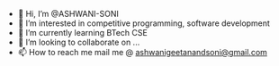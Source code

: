 - 👋 Hi, I’m @ASHWANI-SONI
- 👀 I’m interested in competitive programming, software development
- 🌱 I’m currently learning BTech CSE
- 💞️ I’m looking to collaborate on ...
- 📫 How to reach me mail me @ ashwanigeetanandsoni@gmail.com

<!---
ASHWANI-SONI/ASHWANI-SONI is a ✨ special ✨ repository because its `README.md` (this file) appears on your GitHub profile.
You can click the Preview link to take a look at your changes.
--->
